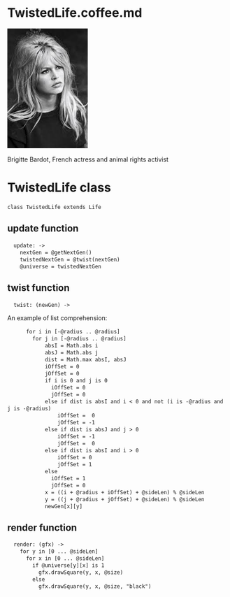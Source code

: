 TwistedLife.coffee.md
=====================
<link href="../docs.css" rel="stylesheet"></link>

<a id="brigitte"></a>
![Brigitte Bardot](../img/brigitte.jpg)

Brigitte Bardot, French actress and animal rights activist

TwistedLife class
=================

    class TwistedLife extends Life
update function
---------------

      update: ->
        nextGen = @getNextGen()
        twistedNextGen = @twist(nextGen)
        @universe = twistedNextGen

twist function
--------------

      twist: (newGen) ->
<a id="listComprehension"></a>An example of list comprehension:

          for i in [-@radius .. @radius]
            for j in [-@radius .. @radius]
                absI = Math.abs i
                absJ = Math.abs j
                dist = Math.max absI, absJ
                iOffSet = 0
                jOffSet = 0
                if i is 0 and j is 0
                  iOffSet = 0
                  jOffSet = 0
                else if dist is absI and i < 0 and not (i is -@radius and j is -@radius)
                    iOffSet =  0
                    jOffSet = -1
                else if dist is absJ and j > 0
                    iOffSet = -1
                    jOffSet =  0
                else if dist is absI and i > 0
                    iOffSet = 0
                    jOffSet = 1
                else
                  iOffSet = 1
                  jOffSet = 0
                x = ((i + @radius + iOffSet) + @sideLen) % @sideLen
                y = ((j + @radius + jOffSet) + @sideLen) % @sideLen
                newGen[x][y]

render function
---------------

      render: (gfx) ->
        for y in [0 ... @sideLen]
          for x in [0 ... @sideLen]
            if @universe[y][x] is 1
              gfx.drawSquare(y, x, @size)
            else
              gfx.drawSquare(y, x, @size, "black")
